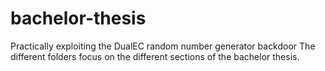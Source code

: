 # bachelor-thesis
Practically exploiting the DualEC random number generator backdoor
The different folders focus on the different sections of the bachelor thesis.
